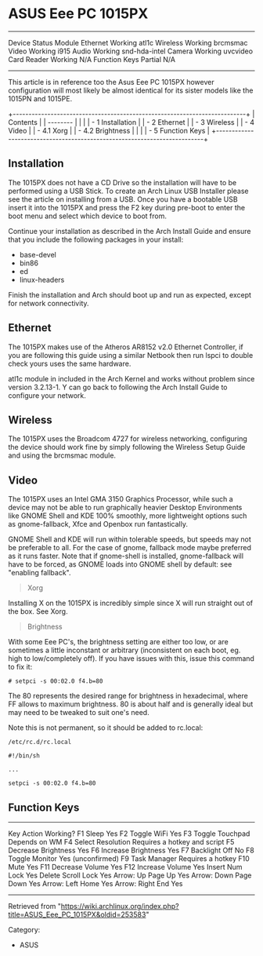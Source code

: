 ASUS Eee PC 1015PX
==================

  --------------- --------- ---------------
  Device          Status    Module
  Ethernet        Working   atl1c
  Wireless        Working   brcmsmac
  Video           Working   i915
  Audio           Working   snd-hda-intel
  Camera          Working   uvcvideo
  Card Reader     Working   N/A
  Function Keys   Partial   N/A
  --------------- --------- ---------------

This article is in reference too the Asus Eee PC 1015PX however
configuration will most likely be almost identical for its sister models
like the 1015PN and 1015PE.

+--------------------------------------------------------------------------+
| Contents                                                                 |
| --------                                                                 |
|                                                                          |
| -   1 Installation                                                       |
| -   2 Ethernet                                                           |
| -   3 Wireless                                                           |
| -   4 Video                                                              |
|     -   4.1 Xorg                                                         |
|     -   4.2 Brightness                                                   |
|                                                                          |
| -   5 Function Keys                                                      |
+--------------------------------------------------------------------------+

Installation
------------

The 1015PX does not have a CD Drive so the installation will have to be
performed using a USB Stick. To create an Arch Linux USB Installer
please see the article on installing from a USB. Once you have a
bootable USB insert it into the 1015PX and press the F2 key during
pre-boot to enter the boot menu and select which device to boot from.

Continue your installation as described in the Arch Install Guide and
ensure that you include the following packages in your install:

-   base-devel
-   bin86
-   ed
-   linux-headers

Finish the installation and Arch should boot up and run as expected,
except for network connectivity.

Ethernet
--------

The 1015PX makes use of the Atheros AR8152 v2.0 Ethernet Controller, if
you are following this guide using a similar Netbook then run lspci to
double check yours uses the same hardware.

atl1c module in included in the Arch Kernel and works without problem
since version 3.2.13-1. Y can go back to following the Arch Install
Guide to configure your network.

Wireless
--------

The 1015PX uses the Broadcom 4727 for wireless networking, configuring
the device should work fine by simply following the Wireless Setup Guide
and using the brcmsmac module.

Video
-----

The 1015PX uses an Intel GMA 3150 Graphics Processor, while such a
device may not be able to run graphically heavier Desktop Environments
like GNOME Shell and KDE 100% smoothly, more lightweight options such as
gnome-fallback, Xfce and Openbox run fantastically.

GNOME Shell and KDE will run within tolerable speeds, but speeds may not
be preferable to all. For the case of gnome, fallback mode maybe
preferred as it runs faster. Note that if gnome-shell is installed,
gnome-fallback will have to be forced, as GNOME loads into GNOME shell
by default: see "enabling fallback".

> Xorg

Installing X on the 1015PX is incredibly simple since X will run
straight out of the box. See Xorg.

> Brightness

With some Eee PC's, the brightness setting are either too low, or are
sometimes a little inconstant or arbitrary (inconsistent on each boot,
eg. high to low/completely off). If you have issues with this, issue
this command to fix it:

    # setpci -s 00:02.0 f4.b=80

The 80 represents the desired range for brightness in hexadecimal, where
FF allows to maximum brightness. 80 is about half and is generally ideal
but may need to be tweaked to suit one's need.

Note this is not permanent, so it should be added to rc.local:

    /etc/rc.d/rc.local

    #!/bin/sh

    ...

    setpci -s 00:02.0 f4.b=80

Function Keys
-------------

  -------------- --------------------- ------------------------------
  Key            Action                Working?
  F1             Sleep                 Yes
  F2             Toggle WiFi           Yes
  F3             Toggle Touchpad       Depends on WM
  F4             Select Resolution     Requires a hotkey and script
  F5             Decrease Brightness   Yes
  F6             Increase Brightness   Yes
  F7             Backlight Off         No
  F8             Toggle Monitor        Yes (unconfirmed)
  F9             Task Manager          Requires a hotkey
  F10            Mute                  Yes
  F11            Decrease Volume       Yes
  F12            Increase Volume       Yes
  Insert         Num Lock              Yes
  Delete         Scroll Lock           Yes
  Arrow: Up      Page Up               Yes
  Arrow: Down    Page Down             Yes
  Arrow: Left    Home                  Yes
  Arrow: Right   End                   Yes
  -------------- --------------------- ------------------------------

Retrieved from
"https://wiki.archlinux.org/index.php?title=ASUS_Eee_PC_1015PX&oldid=253583"

Category:

-   ASUS
